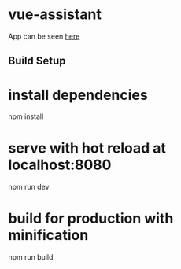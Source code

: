 # vue-assistant
App can be seen [here](https://lmerza.com/vueassistant)


## Build Setup

# install dependencies
npm install

# serve with hot reload at localhost:8080
npm run dev

# build for production with minification
npm run build



